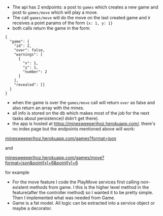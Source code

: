 * The api has 2 endpoints: a post to `games` which creates a new game and post to `games/move` which will play a move. 
* The call `games/move` will do the move on the last created game and ir receives a point params of the form `{x: 1, y: 1}`
* both calls return the game in the form: 
```
{
  "game": {
    "id": 2,
    "over": false,
    "warnings": [
      {
        "x": 1,
        "y": 1,
        "number": 2
      }
    ],
    "revealed": []
  }
}
```
* when the game is over the `games/move` call will return `over` as false and also return an array with the mines.
* all info is stored on the db which makes most of the job for the next tasks about persistence(I didn't get there).
* the app is hosted at https://minesweeperihoz.herokuapp.com/. there's no index page but the endpoints mentioned above will work:


[minesweeperihoz.herokuapp.com/games?format=json](https://minesweeperihoz.herokuapp.com/games?format=json)

and

[minesweeperihoz.herokuapp.com/games/move?format=json&point[x]=6&point[y]=6](https://minesweeperihoz.herokuapp.com/games/move?format=json&point[x]=6&point[y]=6)


for example

* For the move feature I code the PlayMove services first calling non-existent methods from game. I this is the higher level method in the feature(after the controller method) so I wanted it to be pretty simple. Then I implemented what was needed from Game.
* Game is a fat model. All logic can be extracted into a service object or maybe a decorator.
